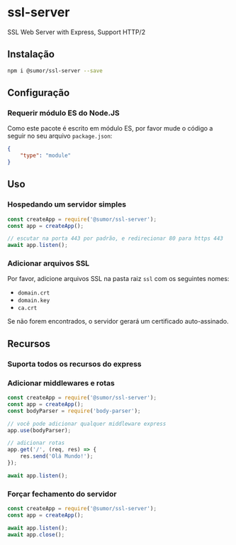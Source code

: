 # ssl-server
SSL Web Server with Express, Support HTTP/2

## Instalação
```bash
npm i @sumor/ssl-server --save
```

## Configuração

### Requerir módulo ES do Node.JS
Como este pacote é escrito em módulo ES, por favor mude o código a seguir no seu arquivo `package.json`:
```json
{
    "type": "module"
}
```

## Uso

### Hospedando um servidor simples

```javascript
const createApp = require('@sumor/ssl-server');
const app = createApp();

// escutar na porta 443 por padrão, e redirecionar 80 para https 443
await app.listen();
```


### Adicionar arquivos SSL
Por favor, adicione arquivos SSL na pasta raiz ```ssl``` com os seguintes nomes:
- ```domain.crt```
- ```domain.key```
- ```ca.crt```

Se não forem encontrados, o servidor gerará um certificado auto-assinado.

## Recursos

### Suporta todos os recursos do express

### Adicionar middlewares e rotas

```javascript
const createApp = require('@sumor/ssl-server');
const app = createApp();
const bodyParser = require('body-parser');

// você pode adicionar qualquer middleware express
app.use(bodyParser);

// adicionar rotas
app.get('/', (req, res) => {
    res.send('Olá Mundo!');
});

await app.listen();
```

### Forçar fechamento do servidor

```javascript
const createApp = require('@sumor/ssl-server');
const app = createApp();

await app.listen();
await app.close();
```